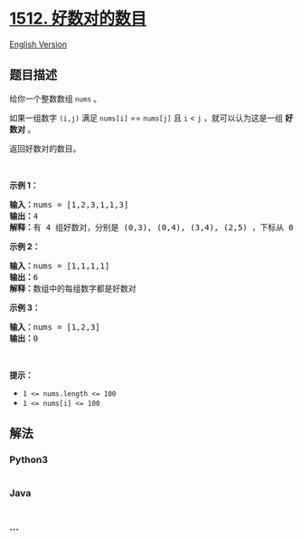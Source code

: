# [1512. 好数对的数目](https://leetcode-cn.com/problems/number-of-good-pairs)

[English Version](/solution/1500-1599/1512.Number%20of%20Good%20Pairs/README_EN.md)

## 题目描述

<!-- 这里写题目描述 -->

<p>给你一个整数数组 <code>nums</code> 。</p>

<p>如果一组数字 <code>(i,j)</code> 满足 <code>nums[i]</code> == <code>nums[j]</code> 且 <code>i</code> &lt; <code>j</code> ，就可以认为这是一组 <strong>好数对</strong> 。</p>

<p>返回好数对的数目。</p>

<p>&nbsp;</p>

<p><strong>示例 1：</strong></p>

<pre><strong>输入：</strong>nums = [1,2,3,1,1,3]
<strong>输出：</strong>4
<strong>解释：</strong>有 4 组好数对，分别是 (0,3), (0,4), (3,4), (2,5) ，下标从 0 开始
</pre>

<p><strong>示例 2：</strong></p>

<pre><strong>输入：</strong>nums = [1,1,1,1]
<strong>输出：</strong>6
<strong>解释：</strong>数组中的每组数字都是好数对</pre>

<p><strong>示例 3：</strong></p>

<pre><strong>输入：</strong>nums = [1,2,3]
<strong>输出：</strong>0
</pre>

<p>&nbsp;</p>

<p><strong>提示：</strong></p>

<ul>
	<li><code>1 &lt;= nums.length &lt;= 100</code></li>
	<li><code>1 &lt;= nums[i] &lt;= 100</code></li>
</ul>


## 解法

<!-- 这里可写通用的实现逻辑 -->

<!-- tabs:start -->

### **Python3**

<!-- 这里可写当前语言的特殊实现逻辑 -->

```python

```

### **Java**

<!-- 这里可写当前语言的特殊实现逻辑 -->

```java

```

### **...**

```

```

<!-- tabs:end -->
